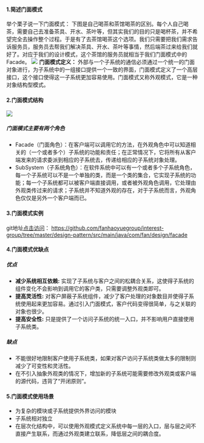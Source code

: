 #### 1.简述门面模式
举个栗子说一下门面模式：
下图是自己喝茶和茶馆喝茶的区别。每个人自己喝茶，需要自己去准备茶具、开水、茶叶等，但其实我们的目的只是喝杯茶，并不希望完全去操作整个过程。于是有了去茶馆喝茶这个选项。我们只需要把我们需求告诉服务员，服务员去帮我们解决茶具、开水、茶叶等事情，然后端茶过来给我们就好了。对应于我们的设计模式，这个茶馆的服务员就相当于我们门面模式中的Facade。
![](\img\Facade01.png)
**门面模式定义：** 外部与一个子系统的通信必须通过一个统一的门面对象进行，为子系统中的一组接口提供一个一致的界面，门面模式定义了一个高层接口，这个接口使得这一子系统更加容易使用。门面模式又称外观模式，它是一种对象结构型模式。
#### 2.门面模式结构
![](\img\Facade02.png)

##### 门面模式主要有两个角色
- Facade（门面角色）：在客户端可以调用它的方法，在外观角色中可以知道相关的（一个或者多个）子系统的功能和责任；在正常情况下，它将所有从客户端发来的请求委派到相应的子系统去，传递给相应的子系统对象处理。
- SubSystem（子系统角色）：在软件系统中可以有一个或者多个子系统角色，每一个子系统可以不是一个单独的类，而是一个类的集合，它实现子系统的功能；每一个子系统都可以被客户端直接调用，或者被外观角色调用，它处理由外观类传过来的请求；子系统并不知道外观的存在，对于子系统而言，外观角色仅仅是另外一个客户端而已。
#### 3.门面模式实例
git地址[点击访问](https://github.com/fanhaoyuegroup/interest-group/tree/master/design-pattern/src/main/java/com/fan/design/facade)：
https://github.com/fanhaoyuegroup/interest-group/tree/master/design-pattern/src/main/java/com/fan/design/facade

#### 4.门面模式优缺点
##### 优点
- **减少系统相互依赖:**
实现了子系统与客户之间的松耦合关系，这使得子系统的组件变化不会影响到调用它的客户类，只需要调整外观类即可。
- **提高灵活性:**
对客户屏蔽子系统组件，减少了客户处理的对象数目并使得子系统使用起来更加容易。通过引入门面模式，客户代码变得很简单，与之关联的对象也很少。
- **提高安全性:**
只是提供了一个访问子系统的统一入口，并不影响用户直接使用子系统类。

##### 缺点
- 不能很好地限制客户使用子系统类，如果对客户访问子系统类做太多的限制则减少了可变性和灵活性。
- 在不引入抽象外观类的情况下，增加新的子系统可能需要修改外观类或客户端的源代码，违背了“开闭原则”。
#### 5.门面模式使用场景
- 为复杂的模块或子系统提供外界访问的模块
- 子系统相对独立
- 在层次化结构中，可以使用外观模式定义系统中每一层的入口，层与层之间不直接产生联系，而通过外观类建立联系，降低层之间的耦合度。




